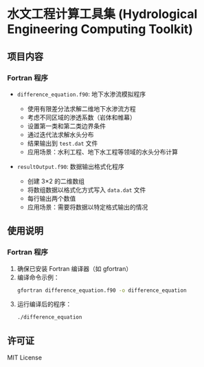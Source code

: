 # 水文工程计算工具集 (Hydrological Engineering Computing Toolkit)

## 项目内容

### Fortran 程序
- `difference_equation.f90`: 地下水渗流模拟程序
  - 使用有限差分法求解二维地下水渗流方程
  - 考虑不同区域的渗透系数（岩体和帷幕）
  - 设置第一类和第二类边界条件
  - 通过迭代法求解水头分布
  - 结果输出到 `test.dat` 文件
  - 应用场景：水利工程、地下水工程等领域的水头分布计算

- `resultOutput.f90`: 数据输出格式化程序
  - 创建 3×2 的二维数组
  - 将数组数据以格式化方式写入 `data.dat` 文件
  - 每行输出两个数值
  - 应用场景：需要将数据以特定格式输出的情况

## 使用说明

### Fortran 程序
1. 确保已安装 Fortran 编译器（如 gfortran）
2. 编译命令示例：
   ```bash
   gfortran difference_equation.f90 -o difference_equation
   ```
3. 运行编译后的程序：
   ```bash
   ./difference_equation
   ```

## 许可证
MIT License
